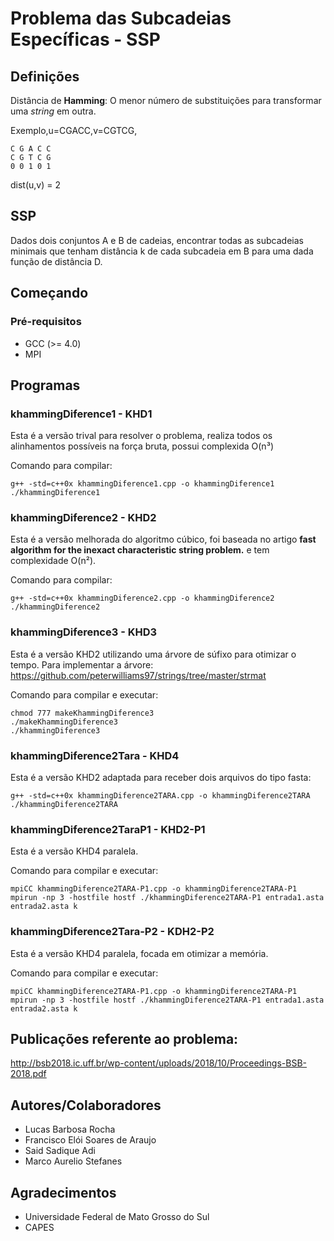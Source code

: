 # Problema das Subcadeias Específicas - SSP

## Definições

Distância de **Hamming**: O menor número de substituições para transformar uma *string* em outra.

Exemplo,u=CGACC,v=CGTCG,

```
C G A C C
C G T C G
0 0 1 0 1
```

dist(u,v) = 2

## SSP

Dados dois conjuntos A e B de cadeias, encontrar todas as subcadeias minimais 
que tenham distância k de cada subcadeia em B para uma dada função de distância D.

## Começando

### Pré-requisitos

* GCC (>= 4.0)
* MPI

## Programas

### khammingDiference1 - KHD1

Esta é a versão trival para resolver o problema, realiza todos os alinhamentos possíveis na força bruta, possui complexida O(n³)

Comando para compilar:

```
g++ -std=c++0x khammingDiference1.cpp -o khammingDiference1
./khammingDiference1
```

### khammingDiference2 - KHD2

Esta é a versão melhorada do algoritmo cúbico, foi baseada no artigo **fast algorithm for the inexact characteristic string problem.** e tem complexidade O(n²).

Comando para compilar:

```
g++ -std=c++0x khammingDiference2.cpp -o khammingDiference2
./khammingDiference2
```

### khammingDiference3 - KHD3

Esta é a versão KHD2 utilizando uma árvore de súfixo para otimizar o tempo.
Para implementar a árvore: https://github.com/peterwilliams97/strings/tree/master/strmat

Comando para compilar e executar:

```
chmod 777 makeKhammingDiference3
./makeKhammingDiference3
./khammingDiference3
```

### khammingDiference2Tara - KHD4

Esta é a versão KHD2 adaptada para receber dois arquivos do tipo fasta:

```
g++ -std=c++0x khammingDiference2TARA.cpp -o khammingDiference2TARA
./khammingDiference2TARA
```

### khammingDiference2TaraP1 - KHD2-P1

Esta é a versão KHD4 paralela.

Comando para compilar e executar:

```
mpiCC khammingDiference2TARA-P1.cpp -o khammingDiference2TARA-P1
mpirun -np 3 -hostfile hostf ./khammingDiference2TARA-P1 entrada1.asta entrada2.asta k
```
###  khammingDiference2Tara-P2 - KDH2-P2

Esta é a versão KHD4 paralela, focada em otimizar a memória.


Comando para compilar e executar:

```
mpiCC khammingDiference2TARA-P1.cpp -o khammingDiference2TARA-P1
mpirun -np 3 -hostfile hostf ./khammingDiference2TARA-P1 entrada1.asta entrada2.asta k
```

## Publicações referente ao problema:

http://bsb2018.ic.uff.br/wp-content/uploads/2018/10/Proceedings-BSB-2018.pdf

## Autores/Colaboradores

* Lucas Barbosa Rocha
* Francisco Elói Soares de Araujo
* Said Sadique Adi
* Marco Aurelio Stefanes

## Agradecimentos
* Universidade Federal de Mato Grosso do Sul
* CAPES
